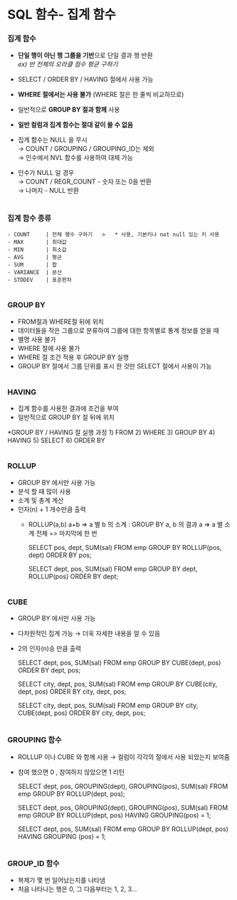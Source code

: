 # SQL 함수- 집계 함수

### 집계 함수 
 - **단일 행이 아닌 행 그룹을 기반**으로 단일 결과 행 반환   
		*ex) 반 전체의 오라클 점수 평균 구하기*
		
 - SELECT / ORDER BY / HAVING 절에서 사용 가능 
 - **WHERE 절에서는 사용 불가** (WHERE 절은 한 줄씩 비교하므로)
 - 일반적으로 **GROUP BY 절과 함께** 사용         
 - **일반 컬럼과 집계 함수는 절대 같이 쓸 수 없음** 
 - 집계 함수는 NULL 을 무시    
    → COUNT / GROUPING / GROUPING_ID는 제외    
    → 인수에서 NVL 함수를 사용하여 대체 가능 
    
 - 인수가 NULL 일 경우   
    → COUNT / REGR_COUNT - 숫자 또는 0을 반환   
    → 나머지 - NULL 반환    

#
### 집계 함수 종류

    - COUNT     | 전체 행수 구하기   >   * 사용, 기본키나 not null 있는 키 사용 
    - MAX       | 최대값
    - MIN       | 최소값
    - AVG       | 평균
    - SUM       | 합 
    - VARIANCE  | 분산
    - STDDEV    | 표준편차
 
 #
 ### GROUP BY
  - FROM절과 WHERE절 뒤에 위치 
  - 데이터들을 작은 그룹으로 분류하여 그룹에 대한 항목별로 통계 정보를 얻을 때 
  - 별명 사용 불가 
  - WHERE 절에 사용 불가 
  - WHERE 절 조건 적용 후 GROUP BY 실행 
  - GROUP BY 절에서 그룹 단위를 표시 한 것만 SELECT 절에서 사용이 가능  
 
 #
 ### HAVING
  - 집계 함수를 사용한 결과에 조건을 부여 
  - 일반적으로 GROUP BY 절 뒤에 위치  
 
   *GROUP BY / HAVING 절 실행 과정 
     1) FROM
     2) WHERE 
     3) GROUP BY
     4) HAVING 
     5) SELECT 
     6) ORDER BY 

#
### ROLLUP 
  - GROUP BY 에서만 사용 가능
  - 분석 할 때 많이 사용 
  - 소계 및 총계 계산 
  - 인자(n) + 1 개수만큼 출력 
    * ROLLUP(a,b) 
       a+b => a 별 b 의 소계 : GROUP BY a, b 의 결과 
       a   => a 별 소계 
       전체 => 마지막에 한 번
	   
	   SELECT pos, dept, SUM(sal) 
	   FROM emp
	   GROUP BY ROLLUP(pos, dept)
	   ORDER BY pos;
	 
	   SELECT dept, pos, SUM(sal) 
	   FROM emp
	   GROUP BY dept, ROLLUP(pos)
	   ORDER BY dept;

#
### CUBE
  - GROUP BY 에서만 사용 가능
  - 다차원적인 집계 가능 
    → 더욱 자세한 내용을 알 수 있음 
  - 2의 인자(n)승 만큼 출력 
  
	   SELECT dept, pos, SUM(sal) 
	   FROM emp
	   GROUP BY CUBE(dept, pos)
	   ORDER BY dept, pos;
	   
	   SELECT city, dept, pos, SUM(sal) 
	   FROM emp
	   GROUP BY CUBE(city, dept, pos)
	   ORDER BY city, dept, pos;
	   
	   SELECT city, dept, pos, SUM(sal) 
	   FROM emp
	   GROUP BY city, CUBE(dept, pos)
	   ORDER BY city, dept, pos;
	   
#	   
### GROUPING 함수
  - ROLLUP 이나 CUBE 와 함께 사용 → 컬럼이 각각의 절에서 사용 되었는지 보여줌 
  - 참여 했으면 0 , 참여하지 않았으면 1 리턴 
  
	   SELECT dept, pos, GROUPING(dept), GROUPING(pos), SUM(sal) 
	   FROM emp
	   GROUP BY ROLLUP(dept, pos);

	   SELECT dept, pos, GROUPING(dept), GROUPING(pos), SUM(sal) 
	   FROM emp
	   GROUP BY ROLLUP(dept, pos)
	   HAVING GROUPING(pos) = 1;     
	   
	   SELECT dept, pos, SUM(sal) 
	   FROM emp
	   GROUP BY ROLLUP(dept, pos)
	   HAVING GROUPING (pos) = 1;   

#
### GROUP_ID 함수   
  - 복제가 몇 번 일어났는지를 나타냄  
  - 처음 나타나는 행은 0, 그 다음부터는 1, 2, 3... 

  
  
